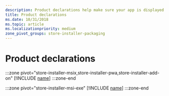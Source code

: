 ```yaml
---
description: Product declarations help make sure your app is displayed appropriately in the Microsoft Store and offered to the right set of customers.
title: Product declarations
ms.date: 10/31/2018
ms.topic: article
ms.localizationpriority: medium
zone_pivot_groups: store-installer-packaging
---
```


# Product declarations

:::zone pivot="store-installer-msix,store-installer-pwa,store-installer-add-on"
[!INCLUDE [name](../../../includes/store/msix/product-declarations.md)]
:::zone-end

:::zone pivot="store-installer-msi-exe"
[!INCLUDE [name](../../../includes/store/msi/product-declarations.md)]
:::zone-end

